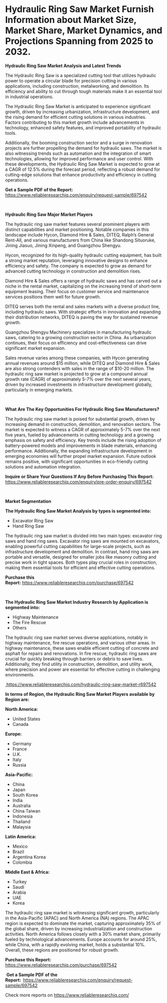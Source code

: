 <p><h1>Hydraulic Ring Saw Market Furnish Information about Market Size, Market Share, Market Dynamics, and Projections Spanning from 2025 to 2032.</h1></p><p><strong>Hydraulic Ring Saw Market Analysis and Latest Trends</strong></p>
<p><p>The Hydraulic Ring Saw is a specialized cutting tool that utilizes hydraulic power to operate a circular blade for precision cutting in various applications, including construction, metalworking, and demolition. Its efficiency and ability to cut through tough materials make it an essential tool in industrial operations. </p><p>The Hydraulic Ring Saw Market is anticipated to experience significant growth, driven by increasing urbanization, infrastructure development, and the rising demand for efficient cutting solutions in various industries. Factors contributing to this market growth include advancements in technology, enhanced safety features, and improved portability of hydraulic tools.</p><p>Additionally, the booming construction sector and a surge in renovation projects are further propelling the demand for hydraulic saws. The market is also witnessing trends such as automation and the integration of smart technologies, allowing for improved performance and user control. With these developments, the Hydraulic Ring Saw Market is expected to grow at a CAGR of 12.5% during the forecast period, reflecting a robust demand for cutting-edge solutions that enhance productivity and efficiency in cutting operations.</p></p>
<p><strong>Get a Sample PDF of the Report:&nbsp;</strong> <a href="https://www.reliableresearchiq.com/enquiry/request-sample/697542?utm_campaign=3455&utm_medium=2&utm_source=Github&utm_content=ia&utm_term=08042025&utm_id=hydraulic-ring-saw">https://www.reliableresearchiq.com/enquiry/request-sample/697542</a></p>
<p>&nbsp;</p>
<p><strong>Hydraulic Ring Saw Major Market Players</strong></p>
<p><p>The hydraulic ring saw market features several prominent players with distinct capabilities and market positioning. Notable companies in this landscape include Hycon, Diamond Hire & Sales, DITEQ, Ralph’s General Rent-All, and various manufacturers from China like Shandong Situoruke, Jining Jiasuo, Jining Xinpeng, and Guangzhou Shengyu.</p><p>Hycon, recognized for its high-quality hydraulic cutting equipment, has built a strong market reputation, leveraging innovative designs to enhance efficiency and safety. The company is expected to grow as demand for advanced cutting technology in construction and demolition rises.</p><p>Diamond Hire & Sales offers a range of hydraulic saws and has carved out a niche in the rental market, capitalizing on the increasing trend of short-term equipment leasing. Their focus on customer service and maintenance services positions them well for future growth.</p><p>DITEQ serves both the rental and sales markets with a diverse product line, including hydraulic saws. With strategic efforts in innovation and expanding their distribution networks, DITEQ is paving the way for sustained revenue growth.</p><p>Guangzhou Shengyu Machinery specializes in manufacturing hydraulic saws, catering to a growing construction sector in China. As urbanization continues, their focus on efficiency and cost-effectiveness can drive significant market expansion.</p><p>Sales revenue varies among these companies, with Hycon generating annual revenues around $15 million, while DITEQ and Diamond Hire & Sales are also strong contenders with sales in the range of $10-20 million. The hydraulic ring saw market is projected to grow at a compound annual growth rate (CAGR) of approximately 5-7% over the next several years, driven by increased investments in infrastructure development globally, particularly in emerging markets.</p></p>
<p>&nbsp;</p>
<p><strong>What Are The Key Opportunities For Hydraulic Ring Saw Manufacturers?</strong></p>
<p><p>The hydraulic ring saw market is poised for substantial growth, driven by increasing demand in construction, demolition, and renovation sectors. The market is expected to witness a CAGR of approximately 5-7% over the next five years, fueled by advancements in cutting technology and a growing emphasis on safety and efficiency. Key trends include the rising adoption of battery-powered models and improvements in blade materials, enhancing performance. Additionally, the expanding infrastructure development in emerging economies will further propel market expansion. Future outlook remains positive, with significant opportunities in eco-friendly cutting solutions and automation integration.</p></p>
<p><strong>Inquire or Share Your Questions If Any Before Purchasing This Report:</strong> <a href="https://www.reliableresearchiq.com/enquiry/pre-order-enquiry/697542?utm_campaign=3455&utm_medium=2&utm_source=Github&utm_content=ia&utm_term=08042025&utm_id=hydraulic-ring-saw">https://www.reliableresearchiq.com/enquiry/pre-order-enquiry/697542</a></p>
<p>&nbsp;</p>
<p><strong>Market Segmentation</strong></p>
<p><strong>The Hydraulic Ring Saw Market Analysis by types is segmented into:</strong></p>
<p><ul><li>Excavator Ring Saw</li><li>Hand Ring Saw</li></ul></p>
<p><p>The hydraulic ring saw market is divided into two main types: excavator ring saws and hand ring saws. Excavator ring saws are mounted on excavators, enabling powerful cutting capabilities for large-scale projects, such as infrastructure development and demolition. In contrast, hand ring saws are portable and versatile, designed for smaller jobs like masonry cutting and precise work in tight spaces. Both types play crucial roles in construction, making them essential tools for efficient and effective cutting operations.</p></p>
<p><strong>Purchase this Report:&nbsp;</strong><a href="https://www.reliableresearchiq.com/purchase/697542?utm_campaign=3455&utm_medium=2&utm_source=Github&utm_content=ia&utm_term=08042025&utm_id=hydraulic-ring-saw">https://www.reliableresearchiq.com/purchase/697542</a></p>
<p>&nbsp;</p>
<p><strong>The Hydraulic Ring Saw Market Industry Research by Application is segmented into:</strong></p>
<p><ul><li>Highway Maintenance</li><li>The Fire Rescue</li><li>Others</li></ul></p>
<p><p>The hydraulic ring saw market serves diverse applications, notably in highway maintenance, fire rescue operations, and various other areas. In highway maintenance, these saws enable efficient cutting of concrete and asphalt for repairs and renovations. In fire rescue, hydraulic ring saws are crucial for quickly breaking through barriers or debris to save lives. Additionally, they find utility in construction, demolition, and utility work, where precision and power are essential for effective cutting in challenging environments.</p></p>
<p><a href="https://www.reliableresearchiq.com/hydraulic-ring-saw-market-r697542?utm_campaign=3455&utm_medium=2&utm_source=Github&utm_content=ia&utm_term=08042025&utm_id=hydraulic-ring-saw">&nbsp;https://www.reliableresearchiq.com/hydraulic-ring-saw-market-r697542</a></p>
<p><strong>In terms of Region, the Hydraulic Ring Saw Market Players available by Region are:</strong></p>
<p>
    <p> <strong> North America: </strong>
        <ul>
            <li>United States</li>
            <li>Canada</li>
        </ul>
        </p> 
    <p> <strong> Europe: </strong>
        <ul>
            <li>Germany</li>
            <li>France</li>
            <li>U.K.</li>
            <li>Italy</li>
            <li>Russia</li>
        </ul>
        </p> 
    <p> <strong> Asia-Pacific: </strong>
        <ul>
            <li>China</li>
            <li>Japan</li>
            <li>South Korea</li>
            <li>India</li>
            <li>Australia</li>
            <li>China Taiwan</li>
            <li>Indonesia</li>
            <li>Thailand</li>
            <li>Malaysia</li>
        </ul>
        </p> 
    <p> <strong> Latin America: </strong>
        <ul>
            <li>Mexico</li>
            <li>Brazil</li>
            <li>Argentina Korea</li>
            <li>Colombia</li>
        </ul>
        </p> 
    <p> <strong> Middle East & Africa: </strong>
        <ul>
            <li>Turkey</li>
            <li>Saudi</li>
            <li>Arabia</li>
            <li>UAE</li>
            <li>Korea</li>
        </ul>
    </p>
    </p>
<p><p>The hydraulic ring saw market is witnessing significant growth, particularly in the Asia-Pacific (APAC) and North America (NA) regions. The APAC region is expected to dominate the market, capturing approximately 35% of the global share, driven by increasing industrialization and construction activities. North America follows closely with a 30% market share, primarily fueled by technological advancements. Europe accounts for around 25%, while China, with a rapidly evolving market, holds a substantial 10%. Overall, these regions are positioned for robust growth.</p></p>
<p><strong>Purchase this Report: </strong><a href="https://www.reliableresearchiq.com/purchase/697542?utm_campaign=3455&utm_medium=2&utm_source=Github&utm_content=ia&utm_term=08042025&utm_id=hydraulic-ring-saw">https://www.reliableresearchiq.com/purchase/697542</a></p>
<p>&nbsp;<strong>Get a Sample PDF of the Report:&nbsp;&nbsp;</strong><a href="https://www.reliableresearchiq.com/enquiry/request-sample/697542?utm_campaign=3455&utm_medium=2&utm_source=Github&utm_content=ia&utm_term=08042025&utm_id=hydraulic-ring-saw">https://www.reliableresearchiq.com/enquiry/request-sample/697542</a></p>
<p><strong></strong></p>
<p>Check more reports on <a href="https://www.reliableresearchiq.com/?utm_campaign=3455&utm_medium=2&utm_source=Github&utm_content=ia&utm_term=08042025&utm_id=hydraulic-ring-saw">https://www.reliableresearchiq.com/</a></p>
